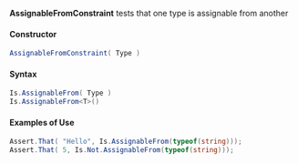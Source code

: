 **AssignableFromConstraint** tests that one type is assignable from another

<h4>Constructor</h4>

```C#
AssignableFromConstraint( Type )
```

<h4>Syntax</h4>

```C#
Is.AssignableFrom( Type )
Is.AssignableFrom<T>()
```

<h4>Examples of Use</h4>

```C#
Assert.That( "Hello", Is.AssignableFrom(typeof(string)));
Assert.That( 5, Is.Not.AssignableFrom(typeof(string)));
```

